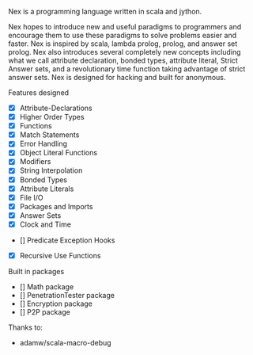 Nex is a programming language written in scala and jython.

Nex hopes to introduce new and useful paradigms to programmers and encourage them to use these paradigms to solve problems easier and faster. Nex is inspired by scala, lambda prolog, prolog, and answer set prolog. Nex also introduces several completely new concepts including what we call attribute declaration, bonded types, attribute literal, Strict Answer sets, and a revolutionary time function taking advantage of strict answer sets. Nex is designed for hacking and built for anonymous.

Features designed

- [x] Attribute-Declarations
- [x] Higher Order Types
- [x] Functions
- [x] Match Statements
- [x] Error Handling
- [x] Object Literal Functions
- [x] Modifiers
- [x] String Interpolation
- [x] Bonded Types
- [x] Attribute Literals
- [x] File I/O
- [x] Packages and Imports
- [x] Answer Sets
- [x] Clock and Time
- [] Predicate Exception Hooks
- [x] Recursive Use Functions

Built in packages

- [] Math package
- [] PenetrationTester package
- [] Encryption package
- [] P2P package

Thanks to:
- adamw/scala-macro-debug
